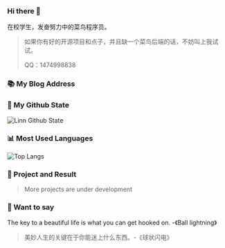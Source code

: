 ### Hi there 👋

在校学生，发奋努力中的菜鸟程序员。

> 如果你有好的开源项目和点子，并且缺一个菜鸟后端的话，不妨叫上我试试。
>
> QQ：1474998838
### 📚 My Blog Address


### 🌈 My Github State
![Linn Github State](https://github-readme-stats.vercel.app/api?username=IAMYUfun&show_icons=true&count_private=true)
### 📊 Most Used Languages
![Top Langs ](https://github-readme-stats.vercel.app/api/top-langs?username=IAMYUfun)

### 🎉 Project and Result

> More projects are under development

### 💬 Want to say

The key to a beautiful life is what you can get hooked on. -《Ball lightning》

> 美妙人生的关键在于你能迷上什么东西。-《球状闪电》

